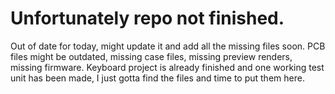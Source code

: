 # Unfortunately repo not finished.
 Out of date for today, might update it and add all the missing files soon.
PCB files might be outdated, missing case files, missing preview renders, 
missing firmware.
Keyboard project is already finished and one working test unit has been made, 
I just gotta find the files and time to put them here.
